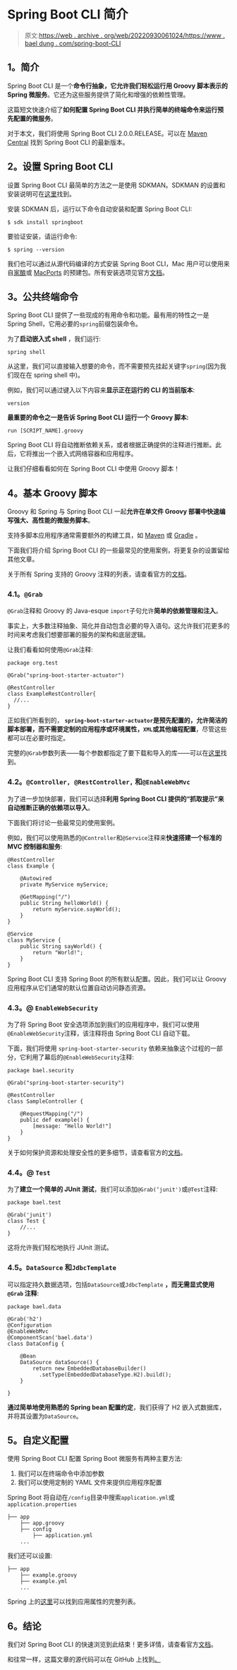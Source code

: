 # Spring Boot CLI 简介

> 原文:[https://web . archive . org/web/20220930061024/https://www . bael dung . com/spring-boot-CLI](https://web.archive.org/web/20220930061024/https://www.baeldung.com/spring-boot-cli)

## **1。简介**

Spring Boot CLI 是一个**命令行抽象，它允许我们轻松运行用 Groovy 脚本表示的 Spring 微服务**。它还为这些服务提供了简化和增强的依赖性管理。

这篇短文快速介绍了**如何配置 Spring Boot CLI 并执行简单的终端命令来运行预先配置的微服务**。

对于本文，我们将使用 Spring Boot CLI 2.0.0.RELEASE。可以在 [Maven Central](https://web.archive.org/web/20220524111530/https://search.maven.org/classic/#search%7Cga%7C1%7Ca%3A%22spring-boot-cli%22) 找到 Spring Boot CLI 的最新版本。

## **2。设置 Spring Boot CLI**

设置 Spring Boot CLI 最简单的方法之一是使用 SDKMAN。SDKMAN 的设置和安装说明可在[这里](https://web.archive.org/web/20220524111530/https://sdkman.io/install)找到。

安装 SDKMAN 后，运行以下命令自动安装和配置 Spring Boot CLI:

```
$ sdk install springboot
```

要验证安装，请运行命令:

```
$ spring --version
```

我们也可以通过从源代码编译的方式安装 Spring Boot CLI，Mac 用户可以使用来自[家酿](https://web.archive.org/web/20220524111530/https://brew.sh/)或 [MacPorts](https://web.archive.org/web/20220524111530/https://www.macports.org/) 的预建包。所有安装选项见官方[文档](https://web.archive.org/web/20220524111530/https://docs.spring.io/spring-boot/docs/current/reference/html/getting-started-installing-spring-boot.html#getting-started-installing-the-cli)。

## **3。公共终端命令**

Spring Boot CLI 提供了一些现成的有用命令和功能。最有用的特性之一是 Spring Shell，它用必要的`spring`前缀包装命令。

为了**启动嵌入式 shell** ，我们运行:

```
spring shell
```

从这里，我们可以直接输入想要的命令，而不需要预先挂起关键字`spring`(因为我们现在在 spring shell 中)。

例如，我们可以通过键入以下内容来**显示正在运行的 CLI 的当前版本**:

```
version
```

**最重要的命令之一是告诉 Spring Boot CLI 运行一个 Groovy 脚本:**

```
run [SCRIPT_NAME].groovy
```

Spring Boot CLI 将自动推断依赖关系，或者根据正确提供的注释进行推断。此后，它将推出一个嵌入式网络容器和应用程序。

让我们仔细看看如何在 Spring Boot CLI 中使用 Groovy 脚本！

## **4。基本 Groovy 脚本**

Groovy 和 Spring 与 Spring Boot CLI 一起**允许在单文件 Groovy 部署中快速编写强大、高性能的微服务脚本**。

支持多脚本应用程序通常需要额外的构建工具，如 [Maven](/web/20220524111530/https://www.baeldung.com/maven) 或 [Gradle](/web/20220524111530/https://www.baeldung.com/gradle) 。

下面我们将介绍 Spring Boot CLI 的一些最常见的使用案例，将更复杂的设置留给其他文章。

关于所有 Spring 支持的 Groovy 注释的列表，请查看官方的[文档](https://web.archive.org/web/20220524111530/https://docs.spring.io/spring-boot/docs/current/reference/html/cli-using-the-cli.html)。

### **4.1。`@Grab`**

`@Grab`注释和 Groovy 的 Java-esque `import`子句允许**简单的依赖管理和注入**。

事实上，大多数注释抽象、简化并自动包含必要的导入语句。这允许我们花更多的时间来考虑我们想要部署的服务的架构和底层逻辑。

让我们看看如何使用`@Grab`注释:

```
package org.test

@Grab("spring-boot-starter-actuator")

@RestController
class ExampleRestController{
  //...
}
```

正如我们所看到的， **`spring-boot-starter-actuator`是预先配置的，允许简洁的脚本部署，而不需要定制的应用程序或环境属性，`XML`或其他编程配置**，尽管这些都可以在必要时指定。

完整的`@Grab`参数列表——每个参数都指定了要下载和导入的库——可以在[这里](https://web.archive.org/web/20220524111530/https://docs.spring.io/spring-boot/docs/current/reference/html/appendix-dependency-versions.html)找到。

### **4.2。`@Controller, @RestController,` 和`@EnableWebMvc`**

为了进一步加快部署，我们可以选择**利用 Spring Boot CLI 提供的“抓取提示”来自动推断正确的依赖项以导入**。

下面我们将讨论一些最常见的使用案例。

例如，我们可以使用熟悉的`@Controller`和`@Service`注释来**快速搭建一个标准的 MVC 控制器和服务**:

```
@RestController
class Example {

    @Autowired
    private MyService myService;

    @GetMapping("/")
    public String helloWorld() {
        return myService.sayWorld();
    }
}

@Service
class MyService {
    public String sayWorld() {
        return "World!";
    }
}
```

Spring Boot CLI 支持 Spring Boot 的所有默认配置。因此，我们可以让 Groovy 应用程序从它们通常的默认位置自动访问静态资源。

### **4.3。@ `EnableWebSecurity`**

为了将 Spring Boot 安全选项添加到我们的应用程序中，我们可以使用`@EnableWebSecurity`注释，该注释将由 Spring Boot CLI 自动下载。

下面，我们将使用 `spring-boot-starter-security` 依赖来抽象这个过程的一部分，它利用了幕后的`@EnableWebSecurity`注释:

```
package bael.security

@Grab("spring-boot-starter-security")

@RestController
class SampleController {

    @RequestMapping("/")
    public def example() {
        [message: "Hello World!"]
    }
} 
```

关于如何保护资源和处理安全性的更多细节，请查看官方的[文档](https://web.archive.org/web/20220524111530/https://spring.io/projects/spring-cloud-security)。

### **4.4。@ `Test`**

为了**建立一个简单的 JUnit 测试**，我们可以添加`@Grab(‘junit')`或`@Test`注释:

```
package bael.test

@Grab('junit')
class Test {
    //...
}
```

这将允许我们轻松地执行 JUnit 测试。

### **4.5。`DataSource` 和`JdbcTemplate`**

可以指定持久数据选项，包括`DataSource`或`JdbcTemplate` **，而无需显式使用`@Grab` 注释**:

```
package bael.data

@Grab('h2')
@Configuration
@EnableWebMvc
@ComponentScan('bael.data')
class DataConfig {

    @Bean
    DataSource dataSource() {
        return new EmbeddedDatabaseBuilder()
          .setType(EmbeddedDatabaseType.H2).build();
    }

}
```

**通过简单地使用熟悉的 Spring bean 配置约定**，我们获得了 H2 嵌入式数据库，并将其设置为`DataSource`。

## **5。自定义配置**

使用 Spring Boot CLI 配置 Spring Boot 微服务有两种主要方法:

1.  我们可以在终端命令中添加参数
2.  我们可以使用定制的 YAML 文件来提供应用程序配置

Spring Boot 将自动在`/config`目录中搜索`application.yml`或`application.properties`

```
├── app
    ├── app.groovy
    ├── config
        ├── application.yml
    ... 
```

我们还可以设置:

```
├── app
    ├── example.groovy
    ├── example.yml
    ...
```

Spring 上的[这里](https://web.archive.org/web/20220524111530/https://docs.spring.io/spring-boot/docs/current/reference/html/common-application-properties.html)可以找到应用属性的完整列表。

## **6。结论**

我们对 Spring Boot CLI 的快速浏览到此结束！更多详情，请查看官方[文档](https://web.archive.org/web/20220524111530/https://docs.spring.io/spring-boot/docs/current/reference/html/cli-using-the-cli.html)。

和往常一样，这篇文章的源代码可以在 GitHub 上找到[。](https://web.archive.org/web/20220524111530/https://github.com/eugenp/tutorials/tree/master/spring-boot-modules/spring-boot-cli)